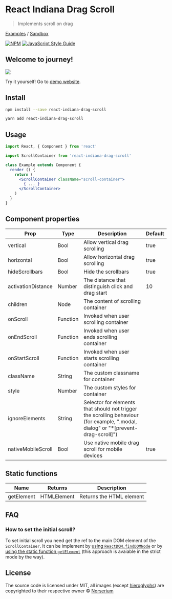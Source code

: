 # React Indiana Drag Scroll

> Implements scroll on drag

[Examples](https://norserium.github.io/react-indiana-drag-scroll/) / [Sandbox](https://codesandbox.io/s/react-indiana-drag-scroll-default-iw9xh)

[![NPM](https://img.shields.io/npm/v/react-indiana-drag-scroll.svg)](https://www.npmjs.com/package/react-indiana-drag-scroll) [![JavaScript Style Guide](https://img.shields.io/badge/code_style-standard-brightgreen.svg)](https://standardjs.com)

## Welcome to journey!

![](https://github.com/norserium/react-indiana-drag-scroll/blob/master/example/demo.gif?raw=true)

Try it yourself! Go to [demo website](https://norserium.github.io/react-indiana-drag-scroll/).

## Install

```bash
npm install --save react-indiana-drag-scroll
```

```bash
yarn add react-indiana-drag-scroll
```

## Usage

```jsx
import React, { Component } from 'react'

import ScrollContainer from 'react-indiana-drag-scroll'

class Example extends Component {
  render () {
    return (
      <ScrollContainer className="scroll-container">
        { ... }
      </ScrollContainer>
    )
  }
}
```

## Component properties

| Prop               | Type     | Description                                                                               | Default |
| ------------------ | -------- | ----------------------------------------------------------------------------------------- | ------- |
| vertical           | Bool     | Allow vertical drag scrolling                                                             | true    |
| horizontal         | Bool     | Allow horizontal drag scrolling                                                           | true    |
| hideScrollbars     | Bool     | Hide the scrollbars                                                                       | true    |
| activationDistance | Number   | The distance that distinguish click and drag start                                        | 10      |
| children           | Node     | The content of scrolling container                                                        |
| onScroll           | Function | Invoked when user scrolling container                                                     |
| onEndScroll        | Function | Invoked when user ends scrolling container                                                |
| onStartScroll      | Function | Invoked when user starts scrolling container                                              |
| className          | String   | The custom classname for container                                                        |
| style              | Number   | The custom styles for container                                                           |
| ignoreElements     | String   | Selector for elements that should not trigger the scrolling behaviour (for example, ".modal, dialog" or "\*[prevent-drag-scroll]") |
| nativeMobileScroll | Bool     | Use native mobile drag scroll for mobile devices                                          | true

## Static functions

| Name               | Returns     | Description                                                                            |
| ------------------ | ----------- | -------------------------------------------------------------------------------------- |
| getElement         | HTMLElement | Returns the HTML element                                                               |


## FAQ

### How to set the initial scroll?

To set initial scroll you need get the ref to the main DOM element of the `ScrollContainer`. It can be implement by [using `ReactDOM.findDOMNode`](https://codesandbox.io/s/react-indiana-drag-scroll-initial-scroll-finddomnode-dvdop) or by [using the static function `getElement`](https://codesandbox.io/s/react-indiana-drag-scroll-initial-scroll-getelement-99o6q) (this approach is avaiable in the strict mode by the way).

## License

The source code is licensed under MIT, all images (except [hieroglyphs](https://www.freepik.com/free-vector/ancient-egypt-hieroglyphics-background-with-flat-design_2754100.htm)) are copyrighted to their respective owner © [Norserium](https://github.com/norserium)
